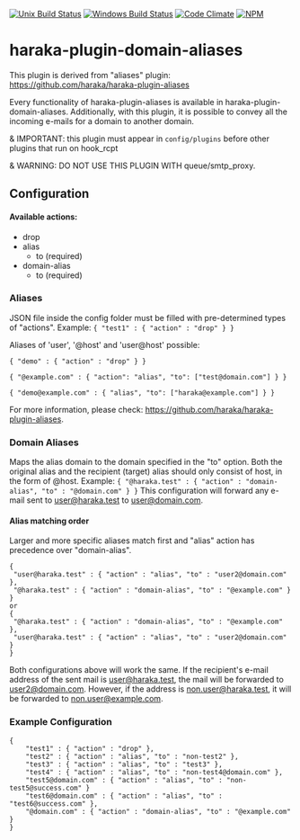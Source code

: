 
[![Unix Build Status][ci-img]][ci-url]
[![Windows Build Status][ci-win-img]][ci-win-url]
[![Code Climate][clim-img]][clim-url]
[![NPM][npm-img]][npm-url]

# haraka-plugin-domain-aliases

This plugin is derived from "aliases" plugin: https://github.com/haraka/haraka-plugin-aliases

Every functionality of haraka-plugin-aliases is available in haraka-plugin-domain-aliases. Additionally, with this plugin, it is possible to convey all the incoming e-mails for a domain to another domain.

& IMPORTANT: this plugin must appear in  `config/plugins`  before other plugins that run on hook_rcpt

& WARNING: DO NOT USE THIS PLUGIN WITH queue/smtp_proxy.

## Configuration
#### Available actions:
- drop
- alias
	- to (required)
- domain-alias
	- to (required)

### Aliases
JSON file inside the config folder must be filled with pre-determined types of "actions". Example:
`{ "test1" : { "action" : "drop" } }` 

Aliases of 'user', '@host' and 'user@host' possible:
```
{ "demo" : { "action" : "drop" } }

{ "@example.com" : { "action": "alias", "to": ["test@domain.com"] } }

{ "demo@example.com" : { "alias", "to": ["haraka@example.com"] } }
```

For more information, please check: https://github.com/haraka/haraka-plugin-aliases.

### Domain Aliases
Maps the alias domain to the domain specified in the "to" option.
Both the original alias and the recipient (target) alias should only consist of host, in the form of @host. Example:
`{ "@haraka.test" : { "action" : "domain-alias", "to" : "@domain.com" } }` 
This configuration will forward any e-mail sent to user@haraka.test to user@domain.com.

#### Alias matching order
Larger and more specific aliases match first and "alias" action has precedence over "domain-alias".
```
{
 "user@haraka.test" : { "action" : "alias", "to" : "user2@domain.com" },
 "@haraka.test" : { "action" : "domain-alias", "to" : "@example.com" }
}
or
{
 "@haraka.test" : { "action" : "domain-alias", "to" : "@example.com" },
 "user@haraka.test" : { "action" : "alias", "to" : "user2@domain.com" }
}
```
Both configurations above will work the same. If the recipient's e-mail address  of the sent mail is user@haraka.test, the mail will be forwarded to user2@domain.com. However, if the address is non.user@haraka.test, it will be forwarded to non.user@example.com.



### Example Configuration
```
{
    "test1" : { "action" : "drop" },
    "test2" : { "action" : "alias", "to" : "non-test2" },
    "test3" : { "action" : "alias", "to" : "test3" },
    "test4" : { "action" : "alias", "to" : "non-test4@domain.com" },
    "test5@domain.com" : { "action" : "alias", "to" : "non-test5@success.com" }
    "test6@domain.com" : { "action" : "alias", "to" : "test6@success.com" },
    "@domain.com" : { "action" : "domain-alias", "to" : "@example.com" }
}
```

<!-- leave these buried at the bottom of the document -->
[ci-img]: https://github.com/haraka/haraka-plugin-domain-aliases/workflows/Plugin%20Tests/badge.svg
[ci-url]: https://github.com/haraka/haraka-plugin-domain-aliases/actions?query=workflow%3A%22Plugin+Tests%22
[ci-win-img]: https://github.com/haraka/haraka-plugin-domain-aliases/workflows/Plugin%20Tests%20-%20Windows/badge.svg
[ci-win-url]: https://github.com/haraka/haraka-plugin-domain-aliases/actions?query=workflow%3A%22Plugin+Tests+-+Windows%22
[clim-img]: https://codeclimate.com/github/haraka/haraka-plugin-domain-aliases/badges/gpa.svg
[clim-url]: https://codeclimate.com/github/haraka/haraka-plugin-domain-aliases
[npm-img]: https://nodei.co/npm/haraka-plugin-domain-aliases.png
[npm-url]: https://www.npmjs.com/package/haraka-plugin-domain-aliases
